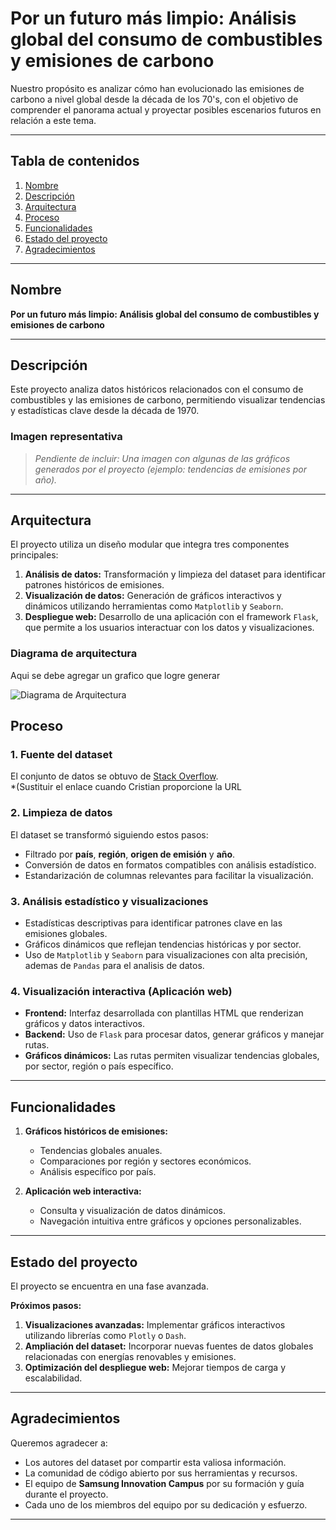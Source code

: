 # **Por un futuro más limpio: Análisis global del consumo de combustibles y emisiones de carbono**

Nuestro propósito es analizar cómo han evolucionado las emisiones de carbono a nivel global desde la década de los 70's, con el objetivo de comprender el panorama actual y proyectar posibles escenarios futuros en relación a este tema.

---

## **Tabla de contenidos**
1. [Nombre](#nombre)
2. [Descripción](#descripción)
3. [Arquitectura](#arquitectura)
4. [Proceso](#proceso)
5. [Funcionalidades](#funcionalidades)
6. [Estado del proyecto](#estado-del-proyecto)
7. [Agradecimientos](#agradecimientos)

---

## **Nombre**
**Por un futuro más limpio: Análisis global del consumo de combustibles y emisiones de carbono**

---

## **Descripción**
Este proyecto analiza datos históricos relacionados con el consumo de combustibles y las emisiones de carbono, permitiendo visualizar tendencias y estadísticas clave desde la década de 1970.

### **Imagen representativa**
> _Pendiente de incluir: Una imagen con algunas de las  gráficos generados por el proyecto (ejemplo: tendencias de emisiones por año)._  

---

## **Arquitectura**
El proyecto utiliza un diseño modular que integra tres componentes principales:

1. **Análisis de datos:** Transformación y limpieza del dataset para identificar patrones históricos de emisiones.
2. **Visualización de datos:** Generación de gráficos interactivos y dinámicos utilizando herramientas como `Matplotlib` y `Seaborn`.
3. **Despliegue web:** Desarrollo de una aplicación con el framework `Flask`, que permite a los usuarios interactuar con los datos y visualizaciones.

### **Diagrama de arquitectura**
Aqui se debe agregar un grafico que logre generar

![Diagrama de Arquitectura](diagrama.JPEG)


## **Proceso**

### **1. Fuente del dataset**
El conjunto de datos se obtuvo de [Stack Overflow](#).  
*(Sustituir el enlace cuando Cristian proporcione la URL 

### **2. Limpieza de datos**
El dataset se transformó siguiendo estos pasos:
- Filtrado por **país**, **región**, **origen de emisión** y **año**.
- Conversión de datos en formatos compatibles con análisis estadístico.
- Estandarización de columnas relevantes para facilitar la visualización.

### **3. Análisis estadístico y visualizaciones**
- Estadísticas descriptivas para identificar patrones clave en las emisiones globales.
- Gráficos dinámicos que reflejan tendencias históricas y por sector.
- Uso de `Matplotlib` y `Seaborn` para visualizaciones con alta precisión, ademas de `Pandas` para el analisis de datos.

### **4. Visualización interactiva (Aplicación web)**
- **Frontend:** Interfaz desarrollada con plantillas HTML que renderizan gráficos y datos interactivos.
- **Backend:** Uso de `Flask` para procesar datos, generar gráficos y manejar rutas.
- **Gráficos dinámicos:** Las rutas permiten visualizar tendencias globales, por sector, región o país específico.

---

## **Funcionalidades**
1. **Gráficos históricos de emisiones:**
   - Tendencias globales anuales.
   - Comparaciones por región y sectores económicos.
   - Análisis específico por país.

2. **Aplicación web interactiva:**
   - Consulta y visualización de datos dinámicos.
   - Navegación intuitiva entre gráficos y opciones personalizables.

---

## **Estado del proyecto**
El proyecto se encuentra en una fase avanzada.  

**Próximos pasos:**
1. **Visualizaciones avanzadas:** Implementar gráficos interactivos utilizando librerías como `Plotly` o `Dash`.  
2. **Ampliación del dataset:** Incorporar nuevas fuentes de datos globales relacionadas con energías renovables y emisiones.
3. **Optimización del despliegue web:** Mejorar tiempos de carga y escalabilidad.

---

## **Agradecimientos**
Queremos agradecer a:
- Los autores del dataset por compartir esta valiosa información.
- La comunidad de código abierto por sus herramientas y recursos.
- El equipo de **Samsung Innovation Campus** por su formación y guía durante el proyecto.
- Cada uno de los miembros del equipo por su dedicación y esfuerzo.

---

